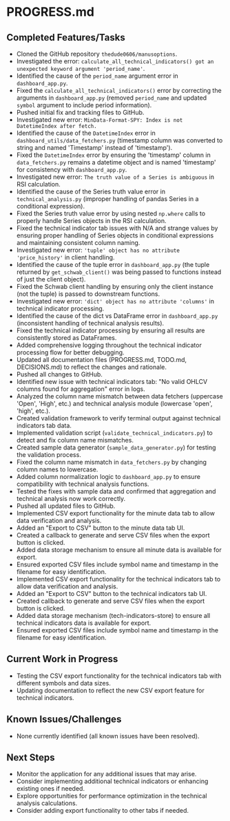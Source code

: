 # PROGRESS.md

## Completed Features/Tasks

- Cloned the GitHub repository `thedude0606/manusoptions`.
- Investigated the error: `calculate_all_technical_indicators() got an unexpected keyword argument 'period_name'`.
- Identified the cause of the `period_name` argument error in `dashboard_app.py`.
- Fixed the `calculate_all_technical_indicators()` error by correcting the arguments in `dashboard_app.py` (removed `period_name` and updated `symbol` argument to include period information).
- Pushed initial fix and tracking files to GitHub.
- Investigated new error: `MinData-Format-SPY: Index is not DatetimeIndex after fetch.`
- Identified the cause of the `DatetimeIndex` error in `dashboard_utils/data_fetchers.py` (timestamp column was converted to string and named 'Timestamp' instead of 'timestamp').
- Fixed the `DatetimeIndex` error by ensuring the 'timestamp' column in `data_fetchers.py` remains a datetime object and is named 'timestamp' for consistency with `dashboard_app.py`.
- Investigated new error: `The truth value of a Series is ambiguous` in RSI calculation.
- Identified the cause of the Series truth value error in `technical_analysis.py` (improper handling of pandas Series in a conditional expression).
- Fixed the Series truth value error by using nested `np.where` calls to properly handle Series objects in the RSI calculation.
- Fixed the technical indicator tab issues with N/A and strange values by ensuring proper handling of Series objects in conditional expressions and maintaining consistent column naming.
- Investigated new error: `'tuple' object has no attribute 'price_history'` in client handling.
- Identified the cause of the tuple error in `dashboard_app.py` (the tuple returned by `get_schwab_client()` was being passed to functions instead of just the client object).
- Fixed the Schwab client handling by ensuring only the client instance (not the tuple) is passed to downstream functions.
- Investigated new error: `'dict' object has no attribute 'columns'` in technical indicator processing.
- Identified the cause of the dict vs DataFrame error in `dashboard_app.py` (inconsistent handling of technical analysis results).
- Fixed the technical indicator processing by ensuring all results are consistently stored as DataFrames.
- Added comprehensive logging throughout the technical indicator processing flow for better debugging.
- Updated all documentation files (PROGRESS.md, TODO.md, DECISIONS.md) to reflect the changes and rationale.
- Pushed all changes to GitHub.
- Identified new issue with technical indicators tab: "No valid OHLCV columns found for aggregation" error in logs.
- Analyzed the column name mismatch between data fetchers (uppercase 'Open', 'High', etc.) and technical analysis module (lowercase 'open', 'high', etc.).
- Created validation framework to verify terminal output against technical indicators tab data.
- Implemented validation script (`validate_technical_indicators.py`) to detect and fix column name mismatches.
- Created sample data generator (`sample_data_generator.py`) for testing the validation process.
- Fixed the column name mismatch in `data_fetchers.py` by changing column names to lowercase.
- Added column normalization logic to `dashboard_app.py` to ensure compatibility with technical analysis functions.
- Tested the fixes with sample data and confirmed that aggregation and technical analysis now work correctly.
- Pushed all updated files to GitHub.
- Implemented CSV export functionality for the minute data tab to allow data verification and analysis.
- Added an "Export to CSV" button to the minute data tab UI.
- Created a callback to generate and serve CSV files when the export button is clicked.
- Added data storage mechanism to ensure all minute data is available for export.
- Ensured exported CSV files include symbol name and timestamp in the filename for easy identification.
- Implemented CSV export functionality for the technical indicators tab to allow data verification and analysis.
- Added an "Export to CSV" button to the technical indicators tab UI.
- Created callback to generate and serve CSV files when the export button is clicked.
- Added data storage mechanism (tech-indicators-store) to ensure all technical indicators data is available for export.
- Ensured exported CSV files include symbol name and timestamp in the filename for easy identification.

## Current Work in Progress

- Testing the CSV export functionality for the technical indicators tab with different symbols and data sizes.
- Updating documentation to reflect the new CSV export feature for technical indicators.

## Known Issues/Challenges

- None currently identified (all known issues have been resolved).

## Next Steps

- Monitor the application for any additional issues that may arise.
- Consider implementing additional technical indicators or enhancing existing ones if needed.
- Explore opportunities for performance optimization in the technical analysis calculations.
- Consider adding export functionality to other tabs if needed.
